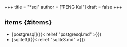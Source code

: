 +++
title = "*sql"
author = ["PENG Kui"]
draft = false
+++

## items {#items}

-   [postgresql]({{< relref "postgresql.md" >}})
-   [sqlite3]({{< relref "sqlite3.md" >}})
